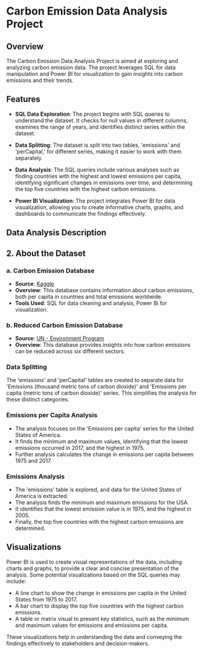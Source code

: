 
# Carbon Emission Data Analysis Project

## Overview

The Carbon Emission Data Analysis Project is aimed at exploring and analyzing carbon emission data. The project leverages SQL for data manipulation and Power BI for visualization to gain insights into carbon emissions and their trends.

## Features

- **SQL Data Exploration**: The project begins with SQL queries to understand the dataset. It checks for null values in different columns, examines the range of years, and identifies distinct series within the dataset.

- **Data Splitting**: The dataset is split into two tables, 'emissions' and 'perCapital,' for different series, making it easier to work with them separately.

- **Data Analysis**: The SQL queries include various analyses such as finding countries with the highest and lowest emissions per capita, identifying significant changes in emissions over time, and determining the top five countries with the highest carbon emissions.

- **Power BI Visualization**: The project integrates Power BI for data visualization, allowing you to create informative charts, graphs, and dashboards to communicate the findings effectively.

## Data Analysis Description

## 2. About the Dataset

### a. Carbon Emission Database
- **Source**: [Kaggle](https://www.kaggle.com/datasets/vineethakkinapalli/united-nations-environment-data?select=Water+and+Sanitation+Services.csv)
- **Overview**: This database contains information about carbon emissions, both per capita in countries and total emissions worldwide.
- **Tools Used**: SQL for data cleaning and analysis, Power Bi for visualization.

### b. Reduced Carbon Emission Database
- **Source**: [UN - Environment Program](https://www.unep.org/interactive/six-sector-solution-climate-change/)
- **Overview**: This database provides insights into how carbon emissions can be reduced across six different sectors.

### Data Splitting
The 'emissions' and 'perCapital' tables are created to separate data for 'Emissions (thousand metric tons of carbon dioxide)' and 'Emissions per capita (metric tons of carbon dioxide)' series. This simplifies the analysis for these distinct categories.

### Emissions per Capita Analysis
- The analysis focuses on the 'Emissions per capita' series for the United States of America.
- It finds the minimum and maximum values, identifying that the lowest emissions occurred in 2017, and the highest in 1975.
- Further analysis calculates the change in emissions per capita between 1975 and 2017.

### Emissions Analysis
- The 'emissions' table is explored, and data for the United States of America is extracted.
- The analysis finds the minimum and maximum emissions for the USA.
- It identifies that the lowest emission value is in 1975, and the highest in 2005.
- Finally, the top five countries with the highest carbon emissions are determined.

## Visualizations

Power BI is used to create visual representations of the data, including charts and graphs, to provide a clear and concise presentation of the analysis. Some potential visualizations based on the SQL queries may include:

- A line chart to show the change in emissions per capita in the United States from 1975 to 2017.
- A bar chart to display the top five countries with the highest carbon emissions.
- A table or matrix visual to present key statistics, such as the minimum and maximum values for emissions and emissions per capita.

These visualizations help in understanding the data and conveying the findings effectively to stakeholders and decision-makers.
